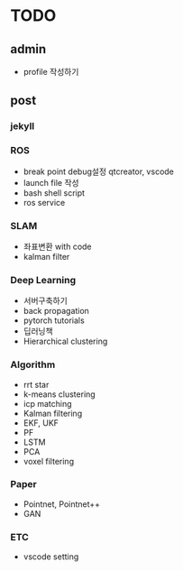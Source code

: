 # TODO

## admin

- profile 작성하기

## post

### jekyll

### ROS

- break point debug설정 qtcreator, vscode
- launch file 작성
- bash shell script
- ros service

### SLAM

- 좌표변환 with code
- kalman filter

### Deep Learning

- 서버구축하기
- back propagation
- pytorch tutorials
- 딥러닝책
- Hierarchical clustering

### Algorithm

- rrt star
- k-means clustering
- icp matching
- Kalman filtering
- EKF, UKF
- PF
- LSTM
- PCA
- voxel filtering

### Paper

- Pointnet, Pointnet++
- GAN

### ETC

- vscode setting
